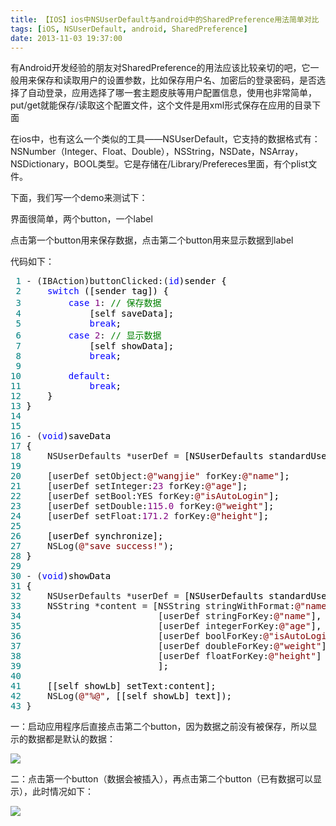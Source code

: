 ```yaml
---
title: 【IOS】ios中NSUserDefault与android中的SharedPreference用法简单对比
tags: [iOS, NSUserDefault, android, SharedPreference]
date: 2013-11-03 19:37:00
---
```


有Android开发经验的朋友对SharedPreference的用法应该比较亲切的吧，它一般用来保存和读取用户的设置参数，比如保存用户名、加密后的登录密码，是否选择了自动登录，应用选择了哪一套主题皮肤等用户配置信息，使用也非常简单，put/get就能保存/读取这个配置文件，这个文件是用xml形式保存在应用的目录下面

在ios中，也有这么一个类似的工具&mdash;&mdash;NSUserDefault，它支持的数据格式有：NSNumber（Integer、Float、Double），NSString，NSDate，NSArray，NSDictionary，BOOL类型。它是存储在/Library/Prefereces里面，有个plist文件。

下面，我们写一个demo来测试下：

界面很简单，两个button，一个label

点击第一个button用来保存数据，点击第二个button用来显示数据到label

代码如下：

<div class="cnblogs_code">
<pre><span style="color: #008080;"> 1</span> - (IBAction)buttonClicked:(<span style="color: #0000ff;">id</span><span style="color: #000000;">)sender {
</span><span style="color: #008080;"> 2</span>     <span style="color: #0000ff;">switch</span><span style="color: #000000;"> ([sender tag]) {
</span><span style="color: #008080;"> 3</span>         <span style="color: #0000ff;">case</span> <span style="color: #800080;">1</span>: <span style="color: #008000;">//</span><span style="color: #008000;"> 保存数据</span>
<span style="color: #008080;"> 4</span> <span style="color: #000000;">            [self saveData];
</span><span style="color: #008080;"> 5</span>             <span style="color: #0000ff;">break</span><span style="color: #000000;">;
</span><span style="color: #008080;"> 6</span>         <span style="color: #0000ff;">case</span> <span style="color: #800080;">2</span>: <span style="color: #008000;">//</span><span style="color: #008000;"> 显示数据</span>
<span style="color: #008080;"> 7</span> <span style="color: #000000;">            [self showData];
</span><span style="color: #008080;"> 8</span>             <span style="color: #0000ff;">break</span><span style="color: #000000;">;
</span><span style="color: #008080;"> 9</span>             
<span style="color: #008080;">10</span>         <span style="color: #0000ff;">default</span><span style="color: #000000;">:
</span><span style="color: #008080;">11</span>             <span style="color: #0000ff;">break</span><span style="color: #000000;">;
</span><span style="color: #008080;">12</span> <span style="color: #000000;">    }
</span><span style="color: #008080;">13</span> <span style="color: #000000;">}
</span><span style="color: #008080;">14</span> 
<span style="color: #008080;">15</span> 
<span style="color: #008080;">16</span> - (<span style="color: #0000ff;">void</span><span style="color: #000000;">)saveData
</span><span style="color: #008080;">17</span> <span style="color: #000000;">{
</span><span style="color: #008080;">18</span>     NSUserDefaults *userDef =<span style="color: #000000;"> [NSUserDefaults standardUserDefaults];
</span><span style="color: #008080;">19</span>     
<span style="color: #008080;">20</span>     [userDef setObject:<span style="color: #800000;">@"</span><span style="color: #800000;">wangjie</span><span style="color: #800000;">"</span> forKey:<span style="color: #800000;">@"</span><span style="color: #800000;">name</span><span style="color: #800000;">"</span><span style="color: #000000;">];
</span><span style="color: #008080;">21</span>     [userDef setInteger:<span style="color: #800080;">23</span> forKey:<span style="color: #800000;">@"</span><span style="color: #800000;">age</span><span style="color: #800000;">"</span><span style="color: #000000;">];
</span><span style="color: #008080;">22</span>     [userDef setBool:YES forKey:<span style="color: #800000;">@"</span><span style="color: #800000;">isAutoLogin</span><span style="color: #800000;">"</span><span style="color: #000000;">];
</span><span style="color: #008080;">23</span>     [userDef setDouble:<span style="color: #800080;">115.0</span> forKey:<span style="color: #800000;">@"</span><span style="color: #800000;">weight</span><span style="color: #800000;">"</span><span style="color: #000000;">];
</span><span style="color: #008080;">24</span>     [userDef setFloat:<span style="color: #800080;">171.2</span> forKey:<span style="color: #800000;">@"</span><span style="color: #800000;">height</span><span style="color: #800000;">"</span><span style="color: #000000;">];
</span><span style="color: #008080;">25</span>     
<span style="color: #008080;">26</span> <span style="color: #000000;">    [userDef synchronize];
</span><span style="color: #008080;">27</span>     NSLog(<span style="color: #800000;">@"</span><span style="color: #800000;">save success!</span><span style="color: #800000;">"</span><span style="color: #000000;">);
</span><span style="color: #008080;">28</span> <span style="color: #000000;">}
</span><span style="color: #008080;">29</span> 
<span style="color: #008080;">30</span> - (<span style="color: #0000ff;">void</span><span style="color: #000000;">)showData
</span><span style="color: #008080;">31</span> <span style="color: #000000;">{
</span><span style="color: #008080;">32</span>     NSUserDefaults *userDef =<span style="color: #000000;"> [NSUserDefaults standardUserDefaults];
</span><span style="color: #008080;">33</span>     NSString *content = [NSString stringWithFormat:<span style="color: #800000;">@"</span><span style="color: #800000;">name: %@; age: %d; isAutoLogin: %hhd; weight: %f; height: %f</span><span style="color: #800000;">"</span><span style="color: #000000;">,
</span><span style="color: #008080;">34</span>                          [userDef stringForKey:<span style="color: #800000;">@"</span><span style="color: #800000;">name</span><span style="color: #800000;">"</span><span style="color: #000000;">],
</span><span style="color: #008080;">35</span>                          [userDef integerForKey:<span style="color: #800000;">@"</span><span style="color: #800000;">age</span><span style="color: #800000;">"</span><span style="color: #000000;">],    
</span><span style="color: #008080;">36</span>                          [userDef boolForKey:<span style="color: #800000;">@"</span><span style="color: #800000;">isAutoLogin</span><span style="color: #800000;">"</span><span style="color: #000000;">],
</span><span style="color: #008080;">37</span>                          [userDef doubleForKey:<span style="color: #800000;">@"</span><span style="color: #800000;">weight</span><span style="color: #800000;">"</span><span style="color: #000000;">],
</span><span style="color: #008080;">38</span>                          [userDef floatForKey:<span style="color: #800000;">@"</span><span style="color: #800000;">height</span><span style="color: #800000;">"</span><span style="color: #000000;">]
</span><span style="color: #008080;">39</span> <span style="color: #000000;">                         ];
</span><span style="color: #008080;">40</span>     
<span style="color: #008080;">41</span> <span style="color: #000000;">    [[self showLb] setText:content];
</span><span style="color: #008080;">42</span>     NSLog(<span style="color: #800000;">@"</span><span style="color: #800000;">%@</span><span style="color: #800000;">"</span><span style="color: #000000;">, [[self showLb] text]);
</span><span style="color: #008080;">43</span> }</pre>
</div>

一：启动应用程序后直接点击第二个button，因为数据之前没有被保存，所以显示的数据都是默认的数据：

![](http://images.cnitblog.com/blog/378300/201311/03193439-fb31db723c6f47598890193e5f312773.png)

二：点击第一个button（数据会被插入），再点击第二个button（已有数据可以显示），此时情况如下：

![](http://images.cnitblog.com/blog/378300/201311/03193549-8ad8294a8e8b46d49770631d4937e47f.png)

&nbsp;

